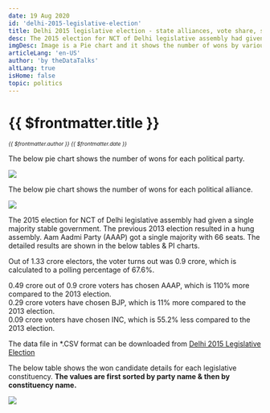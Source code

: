 ```yaml
---
date: 19 Aug 2020
id: 'delhi-2015-legislative-election'
title: Delhi 2015 legislative election - state alliances, vote share, seats won and key events
desc: The 2015 election for NCT of Delhi legislative assembly had given a single majority stable government. The previous 2013 election resulted in a hung assembly. Aam Aadmi Party (AAAP) got a single majority with
imgDesc: Image is a Pie chart and it shows the number of wons by various alliances in the state.
articleLang: 'en-US'
author: 'by theDataTalks'
altLang: true
isHome: false
topic: politics
---
```


<altLang />

# {{ $frontmatter.title }}
<i style="font-size: 0.75em;"> {{ $frontmatter.author }} {{ $frontmatter.date }} </i>

The below pie chart shows the number of wons for each political party.  

![](/img/politics/delhi-2015-legislative-election/dl-2015-election-1.png)

The below pie chart shows the number of wons for each political alliance.  

![](/img/politics/delhi-2015-legislative-election/dl-2015-election-2.png)

The 2015 election for NCT of Delhi legislative assembly had given a single majority stable government. The previous 2013 election resulted in a hung assembly. Aam Aadmi Party (AAAP) got a single majority with 66 seats. The detailed results are shown in the below tables & PI charts.  

Out of 1.33 crore electors, the voter turns out was 0.9 crore, which is calculated to a polling percentage of 67.6%.  

0.49 crore out of 0.9 crore voters has chosen AAAP, which is 110% more compared to the 2013 election.  
0.29 crore voters have chosen BJP, which is 11% more compared to the 2013 election.  
0.09 crore voters have chosen INC, which is 55.2% less compared to the 2013 election.  

The data file in \*.CSV format can be downloaded from [Delhi 2015 Legislative Election](https://thedatatalks.in/datas/politics/delhi-2015-legislative-election.csv)

The below table shows the won candidate details for each legislative constituency.
**The values are first sorted by party name & then by constituency name.**

![](/img/politics/delhi-2015-legislative-election/dl-2015-election-3.png)


<style>

</style>